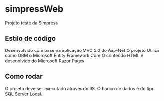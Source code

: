 # simpressWeb
Projeto teste da Simpress

## Estilo de código
Desenvolvido com base na aplicação MVC 5.0 do Asp-Net
O projeto Utiliza como ORM o Microsoft Entity Framework Core
O conteúdo HTML é desenolvido do Microsoft Razor Pages

## Como rodar
O projeto deve ser executado através do IIS.
O banco de dados é do tipo SQL Server Local.
